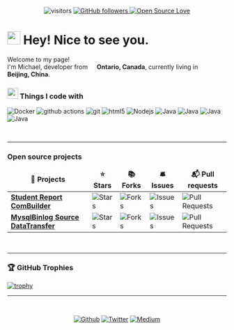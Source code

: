 <div align="center">

 ![visitors](https://visitor-badge.laobi.icu/badge?page_id=michaelg22)
<a href="https://github.com/michaelg22?tab=followers">
<img alt="GitHub followers" src="https://img.shields.io/github/followers/Michaelg22?color=green&logo=github">
</a>
[![Open Source Love](https://badges.frapsoft.com/os/v1/open-source.svg?v=102)](https://github.com/ellerbrock/open-source-badge/)
</div>

<h1><img src="https://emojis.slackmojis.com/emojis/images/1531849430/4246/blob-sunglasses.gif?1531849430" width="30"/> Hey! Nice to see you.</h1>
<p>Welcome to my page! </br> I'm Michael, developer from <img src="https://png2png.com/wp-content/uploads/2021/04/canada-flag-icon-design-png.png" width="13"/> <b>Ontario, Canada</b>, currently living in <img src="https://snrd-asia.org/wp-content/uploads/2016/03/China.png" width="13"/> <b>Beijing, China</b>. </p>

<h3><img src="https://cdn4.iconfinder.com/data/icons/web-mobile-3-2/20/108-512.png" width="25"/> Things I code with</h3>
<p>
 <img alt="Docker" src="https://img.shields.io/badge/-Docker-46a2f1?style=flat-square&logo=docker&logoColor=white" />
 <img alt="github actions" src="https://img.shields.io/badge/-Github_Actions-2088FF?style=flat-square&logo=github-actions&logoColor=white" />
 <img alt="git" src="https://img.shields.io/badge/-Git-F05032?style=flat-square&logo=git&logoColor=white" />
 <img alt="html5" src="https://img.shields.io/badge/-HTML5-E34F26?style=flat-square&logo=html5&logoColor=white" />
  <img alt="Nodejs" src="https://img.shields.io/badge/-Nodejs-43853d?style=flat-square&logo=Node.js&logoColor=white" />
  <img alt="Java" src="https://img.shields.io/badge/-MavenJava-orange" />
 <img alt="Java" src="https://img.shields.io/badge/-css-purple" />
  <img alt="Java" src="https://img.shields.io/badge/-CSharp-blue" />
  <img alt="Java" src="https://img.shields.io/badge/-Unity-red" />
</p>
<br>

---

<h3>Open source projects</h3>
<table>
  <thead align="center">
    <tr border: none;>
      <td><b>🎁 Projects</b></td>
      <td><b>⭐ Stars</b></td>
      <td><b>📚 Forks</b></td>
      <td><b>🛎 Issues</b></td>
      <td><b>📬 Pull requests</b></td>
    </tr>
  </thead>
  <tbody>
    <tr>
      <td><a href="https://github.com/Michaelg22/Student-Report-ComBuilder"><b>Student Report ComBuilder</b></a></td>
      <td><img alt="Stars" src="https://img.shields.io/github/stars/Michaelg22/Student-Report-ComBuilder?style=flat-square&labelColor=343b41"/></td>
      <td><img alt="Forks" src="https://img.shields.io/github/forks/Michaelg22/Student-Report-ComBuilder?style=flat-square&labelColor=343b41"/></td>
      <td><img alt="Issues" src="https://img.shields.io/github/issues/Michaelg22/Student-Report-ComBuilder?style=flat-square&labelColor=343b41"/></td>
      <td><img alt="Pull Requests" src="https://img.shields.io/github/issues-pr/Michaelg22/Student-Report-ComBuilder?style=flat-square&labelColor=343b41"/></td>
    </tr>
     <tr>
      <td><a href="https://github.com/Michaelg22/Mysql_Source"><b> MysqlBinlog Source DataTransfer</b></a></td>
      <td><img alt="Stars" src="https://img.shields.io/github/stars/Michaelg22/Mysql_Source?style=flat-square&labelColor=343b41"/></td>
      <td><img alt="Forks" src="https://img.shields.io/github/forks/Michaelg22/Mysql_Source?style=flat-square&labelColor=343b41"/></td>
      <td><img alt="Issues" src="https://img.shields.io/github/issues/Michaelg22/Mysql_Source?style=flat-square&labelColor=343b41"/></td>
      <td><img alt="Pull Requests" src="https://img.shields.io/github/issues-pr/Michaelg22/Mysql_Source?style=flat-square&labelColor=343b41"/></td>
    </tr>
  </tbody>
</table>
<br>

---

  ### 🏆 GitHub Trophies

[![trophy](https://github-profile-trophy.vercel.app/?username=Michaelg22&theme=onedark&column=7)](https://github.com/ryo-ma/github-profile-trophy)

---

<br>
<div align="center">
<p><a href="https://github.com/michaelg22" target="_blank"><img alt="Github" src="https://img.shields.io/badge/GitHub-%2312100E.svg?&style=for-the-badge&logo=Github&logoColor=white" /></a> 
<a href="https://twitter.com/MikeAsia4" target="_blank"><img alt="Twitter" src="https://img.shields.io/badge/twitter-%231DA1F2.svg?&style=for-the-badge&logo=twitter&logoColor=white" /></a> 
<a href="https://medium.com/@michaelg22" target="_blank"><img alt="Medium" src="https://img.shields.io/badge/medium-%2312100E.svg?&style=for-the-badge&logo=medium&logoColor=white" /></a>
</p>
 </div>
